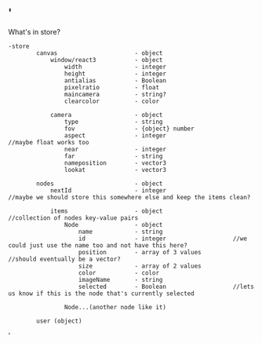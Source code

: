 
'
-----------------------------------
What's in store? 


    -store
            canvas                      - object
                window/react3           - object
                    width               - integer
                    height              - integer
                    antialias           - Boolean
                    pixelratio          - float
                    maincamera          - string?
                    clearcolor          - color

                camera                  - object
                    type                - string
                    fov                 - {object} number
                    aspect              - integer                   //maybe float works too
                    near                - integer
                    far                 - string
                    nameposition        - vector3
                    lookat              - vector3
                
            nodes                       - object   
                nextId                  - integer                   //maybe we should store this somewhere else and keep the items clean?
                
                items                   - object                    //collection of nodes key-value pairs
                    Node                - object    
                        name            - string
                        id              - integer                   //we could just use the name too and not have this here?
                        position        - array of 3 values         //should eventually be a vector?
                        size            - array of 2 values
                        color           - color
                        imageName       - string
                        selected        - Boolean                   //lets us know if this is the node that's currently selected
                
                    Node...(another node like it)
                
            user (object)
        
'
